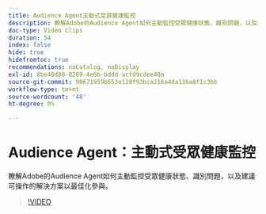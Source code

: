 ```yaml
---
title: Audience Agent主動式受眾健康監控
description: 瞭解Adobe的Audience Agent如何主動監控受眾健康狀態、識別問題，以及建議可操作的解決方案以最佳化參與。
doc-type: Video Clips
duration: 54
index: false
hide: true
hidefromtoc: true
recommendations: noCatalog, noDisplay
exl-id: 8be40d80-8209-4e0b-bddd-acfd9cdee40a
source-git-commit: 90671959b653e120f93bca216a4da116a8f1c3bb
workflow-type: tm+mt
source-wordcount: '48'
ht-degree: 0%

---
```


# Audience Agent：主動式受眾健康監控

瞭解Adobe的Audience Agent如何主動監控受眾健康狀態、識別問題，以及建議可操作的解決方案以最佳化參與。

<!-- 65_S653_3442539_53_audience-agent-proactive-audience-health-monitoring -->
>[!VIDEO](https://video.tv.adobe.com/v/3459759/?learn=on&enablevpops=true&captions=chi_hant)
